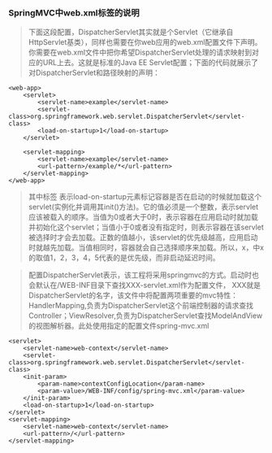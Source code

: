 ### SpringMVC中web.xml标签的说明

> 下面这段配置，DispatcherServlet其实就是个Servlet（它继承自HttpServlet基类），同样也需要在你web应用的web.xml配置文件下声明。你需要在web.xml文件中把你希望DispatcherServlet处理的请求映射到对应的URL上去。这就是标准的Java EE Servlet配置；下面的代码就展示了对DispatcherServlet和路径映射的声明：

```
<web-app>
    <servlet>
        <servlet-name>example</servlet-name>
        <servlet-class>org.springframework.web.servlet.DispatcherServlet</servlet-class>
        <load-on-startup>1</load-on-startup>
    </servlet>

    <servlet-mapping>
        <servlet-name>example</servlet-name>
        <url-pattern>/example/*</url-pattern>
    </servlet-mapping>
</web-app>
```

> 其中标签 <load-on-startup> 表示load-on-startup元素标记容器是否在启动的时候就加载这个servlet(实例化并调用其init()方法)。它的值必须是一个整数，表示servlet应该被载入的顺序。当值为0或者大于0时，表示容器在应用启动时就加载并初始化这个servlet；当值小于0或者没有指定时，则表示容器在该servlet被选择时才会去加载。正数的值越小，该servlet的优先级越高，应用启动时就越先加载。当值相同时，容器就会自己选择顺序来加载。所以，<load-on-startup>x</load-on-startup>，中x的取值1，2，3，4，5代表的是优先级，而非启动延迟时间。


> 配置DispatcherServlet表示，该工程将采用springmvc的方式。启动时也会默认在/WEB-INF目录下查找XXX-servlet.xml作为配置文件， XXX就是DispatcherServlet的名字，该文件中将配置两项重要的mvc特性：HandlerMapping,负责为DispatcherServlet这个前端控制器的请求查找Controller；ViewResolver,负责为DispatcherServlet查找ModelAndView的视图解析器。此处使用指定的配置文件spring-mvc.xml

```
<servlet>
    <servlet-name>web-context</servlet-name>
    <servlet-class>org.springframework.web.servlet.DispatcherServlet</servlet-class>
    <init-param>
        <param-name>contextConfigLocation</param-name>
        <param-value>/WEB-INF/config/spring-mvc.xml</param-value>
    </init-param>
    <load-on-startup>1</load-on-startup>
</servlet>
<servlet-mapping>
    <servlet-name>web-context</servlet-name>
    <url-pattern>/</url-pattern>
</servlet-mapping>
```